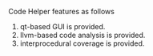 Code Helper features as follows
1. qt-based GUI is provided.
2. llvm-based code analysis is provided.
3. interprocedural coverage is provided.
